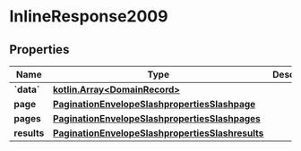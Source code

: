 
# InlineResponse2009

## Properties
Name | Type | Description | Notes
------------ | ------------- | ------------- | -------------
**&#x60;data&#x60;** | [**kotlin.Array&lt;DomainRecord&gt;**](DomainRecord.md) |  |  [optional]
**page** | [**PaginationEnvelopeSlashpropertiesSlashpage**](PaginationEnvelopeSlashpropertiesSlashpage.md) |  |  [optional]
**pages** | [**PaginationEnvelopeSlashpropertiesSlashpages**](PaginationEnvelopeSlashpropertiesSlashpages.md) |  |  [optional]
**results** | [**PaginationEnvelopeSlashpropertiesSlashresults**](PaginationEnvelopeSlashpropertiesSlashresults.md) |  |  [optional]




